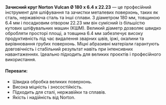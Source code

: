 **Зачисний круг Norton Vulcan Ø 180 x 6.4 x 22.23** — це професійний інструмент для шліфування та зачистки металевих поверхонь, таких як сталь, нержавіюча сталь та інші сплави. З діаметром 180 мм, товщиною 6.4 мм і посадковим отвором 22.23 мм він сумісний із більшістю кутових шліфувальних машин (КШМ). Великий діаметр дозволяє швидко обробляти просторі площі, а товщина 6.4 мм забезпечує високу продуктивність під час видалення зварних швів, іржі, окалини та вирівнювання грубих поверхонь. Міцні абразивні матеріали гарантують довговічність і стабільний результат навіть при інтенсивних навантаженнях. Ідеально підходить для великих проєктів і професійного використання.

#### Переваги:

- Швидка обробка великих поверхонь.
- Висока міцність і зносостійкість.
- Підходить для сталі, нержавійки та сплавів.
- Якість і надійність від Norton.
